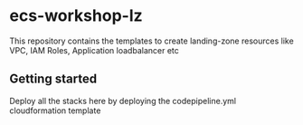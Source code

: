 # ecs-workshop-lz  

This repository contains the templates to create landing-zone resources like VPC, IAM Roles, Application loadbalancer etc
## Getting started

Deploy all the stacks here by deploying the codepipeline.yml cloudformation template


































